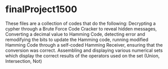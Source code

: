 # finalProject1500
These files are a collection of codes that do the following: 
Decrypting a cypher through a Brute Force Code Cracker to reveal hidden messages,  
Converting a decimal value to Hamming Code, detecting error and remodifying the bits to update the Hamming code, 
running modified Hamming Code through a self-coded Hamming Receiver, ensuring that the conversion was correct. 
Assembling and displaying various numerical sets which display the correct results of the operators used on the set (Union, Intersection, Not)  
